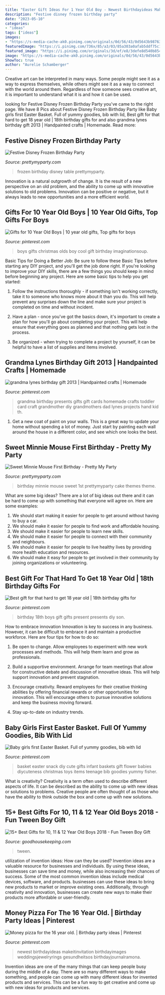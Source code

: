 ```yaml
---
title: "Easter Gift Ideas For 1 Year Old Boy - Newest Birthdayideas Makeitinvitation Birthdayimages Weddingsjewelryrings Gesundheitsos Birthdayjournalramona"
description: "Festive disney frozen birthday party"
date: "2023-05-10"
categories:
- "ideas"
tags: ["ideas"]
images:
- "https://s-media-cache-ak0.pinimg.com/originals/0d/56/43/0d5643b987636499595b8b7c456b4605.jpg"
featuredImage: "https://i.pinimg.com/736x/85/a3/03/85a303a0afab5ddf75c12b9dc7443659--babies-first-easter-basket-girls-little-girl-easter-basket-ideas.jpg"
featured_image: "https://i.pinimg.com/originals/3d/ef/e8/3defe8d540b854f242d352e314dffe3c.jpg"
image: "https://s-media-cache-ak0.pinimg.com/originals/0d/56/43/0d5643b987636499595b8b7c456b4605.jpg"
ShowToc: true
author: "Aurelie Schamberger"
---
```



Creative art can be interpreted in many ways. Some people might see it as a way to express themselves, while others might see it as a way to connect with the world around them. Regardless of how someone sees creative art, it is important to understand what it is and how it can be used.

	

		
looking for Festive Disney Frozen Birthday Party you've came to the right page. We have 8 Pics about Festive Disney Frozen Birthday Party like Baby girls first Easter Basket. Full of yummy goodies, bib with lid, Best gift for that hard to get 18 year old | 18th birthday gifts for and also grandma lynes birthday gift 2013 | Handpainted crafts | Homemade. Read more:
		
    
## Festive Disney Frozen Birthday Party

<img loading=lazy src="https://www.prettymyparty.com/wp-content/uploads/2015/02/frozen-birthday-party-ideas.jpg" onerror="this.onerror=null;this.src='https://tse4.mm.bing.net/th?id=OIP.2CKWhVPGUgfYabq3AHDZdgHaKl&amp;pid=15.1';" alt="Festive Disney Frozen Birthday Party">

_Source: prettymyparty.com_

>frozen birthday disney table prettymyparty. 

	

Innovation is a natural outgrowth of change. It is the result of a new perspective on an old problem, and the ability to come up with innovative solutions to old problems. Innovation can be positive or negative, but it always leads to new opportunities and a more efficient world.

    
## Gifts For 10 Year Old Boys | 10 Year Old Gifts, Top Gifts For Boys

<img loading=lazy src="https://i.pinimg.com/736x/4f/80/8e/4f808e2223c14a8651a27277e3bdf734.jpg" onerror="this.onerror=null;this.src='https://tse4.mm.bing.net/th?id=OIP.cSc_VVX-Zg3h9W82-93XGgHaLI&amp;pid=15.1';" alt="Gifts for 10 Year Old Boys | 10 year old gifts, Top gifts for boys">

_Source: pinterest.com_

>boys gifts christmas olds boy cool gift birthday imaginationsoup. 

	

Basic Tips for Doing a Better Job: Be sure to follow these Basic Tips before starting any DIY project, and you'll get the job done right.
If you're looking to improve your DIY skills, there are a few things you should keep in mind before beginning any project. Here are some basic tips to help you get started: 
1) Follow the instructions thoroughly - if something isn't working correctly, take it to someone who knows more about it than you do. This will help prevent any surprises down the line and make sure your project is completed on time and without incident. 

2) Have a plan - once you've got the basics down, it's important to create a plan for how you'll go about completing your project. This will help ensure that everything goes as planned and that nothing gets lost in the process. 

3) Be organized - when trying to complete a project by yourself, it can be helpful to have a list of supplies and items involved.

    
## Grandma Lynes Birthday Gift 2013 | Handpainted Crafts | Homemade

<img loading=lazy src="https://i.pinimg.com/736x/20/12/de/2012dee063f384cf28a25d6de9dceddd--grandma-birthday-gifts-th-birthday.jpg?b=t" onerror="this.onerror=null;this.src='https://tse4.mm.bing.net/th?id=OIP.DIljklYcX-L47fWN7_3uPgHaJ4&amp;pid=15.1';" alt="grandma lynes birthday gift 2013 | Handpainted crafts | Homemade">

_Source: pinterest.com_

>grandma birthday presents gifts gift cards homemade crafts toddler card craft grandmother diy grandmothers dad lynes projects hand kid th. 

	

1. Get a new coat of paint on your walls. This is a great way to update your home without spending a lot of money. Just start by painting each wall around the house in a different color, and see which one looks the best.

    
## Sweet Minnie Mouse First Birthday - Pretty My Party

<img loading=lazy src="http://www.prettymyparty.com/wp-content/uploads/2015/03/minnie-mouse-first-birthday-ideas.jpg" onerror="this.onerror=null;this.src='https://tse2.mm.bing.net/th?id=OIP.26_fk2zHF8KfJsgeCNcOxgHaKl&amp;pid=15.1';" alt="Sweet Minnie Mouse First Birthday - Pretty My Party">

_Source: prettymyparty.com_

>birthday minnie mouse sweet 1st prettymyparty cake themes theme. 

	

What are some big ideas?
There are a lot of big ideas out there and it can be hard to come up with something that everyone will agree on. Here are some examples:
1. We should start making it easier for people to get around without having to buy a car.
2. We should make it easier for people to find work and affordable housing.
3. We should make it easier for people to learn new skills.
4. We should make it easier for people to connect with their community and neighbours.
5. We should make it easier for people to live healthy lives by providing more health education and resources.
6. We should make it easy for people to get involved in their community by joining organizations or volunteering.

    
## Best Gift For That Hard To Get 18 Year Old | 18th Birthday Gifts For

<img loading=lazy src="https://i.pinimg.com/originals/3d/ef/e8/3defe8d540b854f242d352e314dffe3c.jpg" onerror="this.onerror=null;this.src='https://tse3.mm.bing.net/th?id=OIP.CU7l7sGhx7aEHzRSrrQ7RwHaJ4&amp;pid=15.1';" alt="Best gift for that hard to get 18 year old | 18th birthday gifts for">

_Source: pinterest.com_

>birthday 18th boys gift gifts present presents diy son. 

	

How to embrace innovation
Innovation is key to success in any business. However, it can be difficult to embrace it and maintain a productive workforce. Here are four tips for how to do so:
1) Be open to change. Allow employees to experiment with new work processes and methods. This will help them learn and grow as professionals.

2) Build a supportive environment. Arrange for team meetings that allow for constructive debate and discussion of innovative ideas. This will help support innovation and prevent stagnation.

3) Encourage creativity. Reward employees for their creative thinking abilities by offering financial rewards or other opportunities for innovation. This will encourage others to pursue innovative solutions and keep the business moving forward.

4) Stay up-to-date on industry trends.

    
## Baby Girls First Easter Basket. Full Of Yummy Goodies, Bib With Lid

<img loading=lazy src="https://i.pinimg.com/736x/85/a3/03/85a303a0afab5ddf75c12b9dc7443659--babies-first-easter-basket-girls-little-girl-easter-basket-ideas.jpg" onerror="this.onerror=null;this.src='https://tse4.mm.bing.net/th?id=OIP.MNpK9rndrQ2aOXA-mrSDigHaJ4&amp;pid=15.1';" alt="Baby girls first Easter Basket. Full of yummy goodies, bib with lid">

_Source: pinterest.com_

>basket easter snack diy cute gifts infant baskets gift flower babies diycuteness christmas toys items teenage bib goodies yummy fisher. 

	

What is creativity?
Creativity is a term often used to describe different aspects of life. It can be described as the ability to come up with new ideas or solutions to problems. Creative people are often thought of as those who have the ability to think outside the box and come up with new solutions.

    
## 15+ Best Gifts For 10, 11 &amp; 12 Year Old Boys 2018 - Fun Tween Boy Gift

<img loading=lazy src="https://hips.hearstapps.com/vader-prod.s3.amazonaws.com/1539620932-helmet-decals-gifts-for-boys-1539620916.jpg?crop=1xw:0.99975xh;center,top&amp;resize=480:*" onerror="this.onerror=null;this.src='https://tse2.mm.bing.net/th?id=OIP.I0ifkv06eCC-AIlONA1_PQHaLH&amp;pid=15.1';" alt="15+ Best Gifts for 10, 11 &amp; 12 Year Old Boys 2018 - Fun Tween Boy Gift">

_Source: goodhousekeeping.com_

>tween. 

	

utilization of invention ideas: How can they be used?
Invention ideas are a valuable resource for businesses and individuals. By using these ideas, businesses can save time and money, while also increasing their chances of success. Some of the most common invention ideas include medical devices, software, and products. businesses can use these ideas to bring new products to market or improve existing ones. Additionally, through creativity and innovation, businesses can create new ways to make their products more affordable or user-friendly.

    
## Money Pizza For The 16 Year Old. | Birthday Party Ideas | Pinterest

<img loading=lazy src="https://s-media-cache-ak0.pinimg.com/originals/0d/56/43/0d5643b987636499595b8b7c456b4605.jpg" onerror="this.onerror=null;this.src='https://tse2.mm.bing.net/th?id=OIP.M0bWO1RDurFLkkeTH2gZWAHaJ4&amp;pid=15.1';" alt="Money pizza for the 16 year old. | Birthday party ideas | Pinterest">

_Source: pinterest.com_

>newest birthdayideas makeitinvitation birthdayimages weddingsjewelryrings gesundheitsos birthdayjournalramona. 

	

Invention ideas are one of the many things that can keep people busy during the middle of a day. There are so many different ways to make something, and people can come up with many different ideas for invented products and services. This can be a fun way to get creative and come up with new ideas for products and services.


